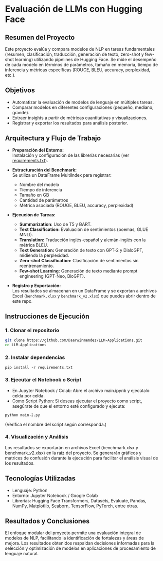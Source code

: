 # Evaluación de LLMs con Hugging Face

## Resumen del Proyecto
Este proyecto evalúa y compara modelos de NLP en tareas fundamentales (resumen, clasificación, traducción, generación de texto, zero-shot y few-shot learning) utilizando pipelines de Hugging Face. Se mide el desempeño de cada modelo en términos de parámetros, tamaño en memoria, tiempo de inferencia y métricas específicas (ROUGE, BLEU, accuracy, perplexidad, etc.).

## Objetivos
- Automatizar la evaluación de modelos de lenguaje en múltiples tareas.
- Comparar modelos en diferentes configuraciones (pequeño, mediano, grande).
- Extraer insights a partir de métricas cuantitativas y visualizaciones.
- Registrar y exportar los resultados para análisis posterior.

## Arquitectura y Flujo de Trabajo
- **Preparación del Entorno:**  
  Instalación y configuración de las librerías necesarias (ver [requirements.txt](requirements.txt)).

- **Estructuración del Benchmark:**  
  Se utiliza un DataFrame MultiIndex para registrar:
  - Nombre del modelo
  - Tiempo de inferencia
  - Tamaño en GB
  - Cantidad de parámetros
  - Métrica asociada (ROUGE, BLEU, accuracy, perplexidad)

- **Ejecución de Tareas:**
  - **Summarization:** Uso de T5 y BART.
  - **Text Classification:** Evaluación de sentimientos (poemas, GLUE MNLI).
  - **Translation:** Traducción inglés-español y alemán-inglés con la métrica BLEU.
  - **Text Generation:** Generación de texto con GPT-2 y DialoGPT, midiendo la perplexidad.
  - **Zero-shot Classification:** Clasificación de sentimientos sin reentrenamiento.
  - **Few-shot Learning:** Generación de texto mediante prompt engineering (GPT-Neo, BioGPT).

- **Registro y Exportación:**  
  Los resultados se almacenan en un DataFrame y se exportan a archivos Excel (`benchmark.xlsx` y `benchmark_v2.xlsx`) que puedes abrir dentro de este repo.

## Instrucciones de Ejecución

### 1. Clonar el repositorio
```bash
git clone https://github.com/Daarwinmendez/LLM-Applications.git
cd LLM-Applications
```
### 2. Instalar dependencias
```
pip install -r requirements.txt
```

### 3. Ejecutar el Notebook o Script
* En Jupyter Notebook / Colab:
Abre el archivo main.ipynb y ejecútalo celda por celda.
* Como Script Python:
Si deseas ejecutar el proyecto como script, asegúrate de que el entorno esté configurado y ejecuta:

```bash
python main-2.py
```
(Verifica el nombre del script según corresponda.)

### 4. Visualización y Análisis
Los resultados se exportarán en archivos Excel (benchmark.xlsx y benchmark_v2.xlsx) en la raíz del proyecto.
Se generarán gráficos y matrices de confusión durante la ejecución para facilitar el análisis visual de los resultados.

## Tecnologías Utilizadas

* Lenguaje: Python
* Entorno: Jupyter Notebook / Google Colab
* Librerías: Hugging Face Transformers, Datasets, Evaluate, Pandas, NumPy, Matplotlib, Seaborn, TensorFlow, PyTorch, entre otras.

## Resultados y Conclusiones
El enfoque modular del proyecto permite una evaluación integral de modelos de NLP, facilitando la identificación de fortalezas y áreas de mejora. Los resultados obtenidos respaldan decisiones informadas para la selección y optimización de modelos en aplicaciones de procesamiento de lenguaje natural.


